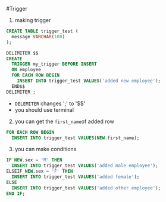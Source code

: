 #Trigger


1. making trigger
```sql
CREATE TABLE trigger_test (
  message VARCHAR(100)
);
```
```sql
DELIMITER $$
CREATE
  TRIGGER my_trigger BEFORE INSERT
  ON employee
  FOR EACH ROW BEGIN
    INSERT INTO trigger_test VALUES('added new employee');
  END$$
DELIMITER ;
```
* ```DELEMITER``` changes ';' to '$$'
* you should use terminal


2. you can get the ```first_name```of added row
```sql
FOR EACH ROW BEGIN
  INSERT INTO trigger_test VALUES(NEW.first_name);
```


3. you can make conditions
```sql
IF NEW.sex = 'M' THEN
  INSERT INTO trigger_test VALUES('added male employee');
ELSEIF NEW.sex = 'F' THEN
  INSERT INTO trigger_test VALUES('added female');
ELSE
  INSERT INTO trigger_test VALUES('added other employee');
END IF;
```
